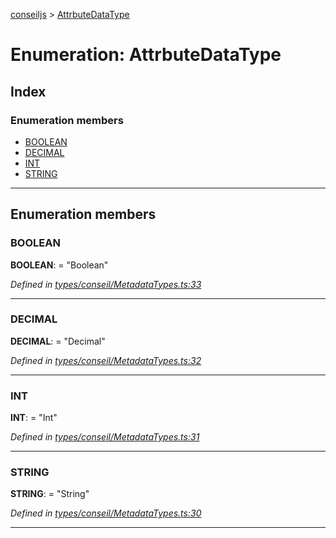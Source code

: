 [conseiljs](../README.md) > [AttrbuteDataType](../enums/attrbutedatatype.md)

# Enumeration: AttrbuteDataType

## Index

### Enumeration members

* [BOOLEAN](attrbutedatatype.md#boolean)
* [DECIMAL](attrbutedatatype.md#decimal)
* [INT](attrbutedatatype.md#int)
* [STRING](attrbutedatatype.md#string)

---

## Enumeration members

<a id="boolean"></a>

###  BOOLEAN

**BOOLEAN**:  = "Boolean"

*Defined in [types/conseil/MetadataTypes.ts:33](https://github.com/Cryptonomic/ConseilJS/blob/6ee1a2c/src/types/conseil/MetadataTypes.ts#L33)*

___
<a id="decimal"></a>

###  DECIMAL

**DECIMAL**:  = "Decimal"

*Defined in [types/conseil/MetadataTypes.ts:32](https://github.com/Cryptonomic/ConseilJS/blob/6ee1a2c/src/types/conseil/MetadataTypes.ts#L32)*

___
<a id="int"></a>

###  INT

**INT**:  = "Int"

*Defined in [types/conseil/MetadataTypes.ts:31](https://github.com/Cryptonomic/ConseilJS/blob/6ee1a2c/src/types/conseil/MetadataTypes.ts#L31)*

___
<a id="string"></a>

###  STRING

**STRING**:  = "String"

*Defined in [types/conseil/MetadataTypes.ts:30](https://github.com/Cryptonomic/ConseilJS/blob/6ee1a2c/src/types/conseil/MetadataTypes.ts#L30)*

___

